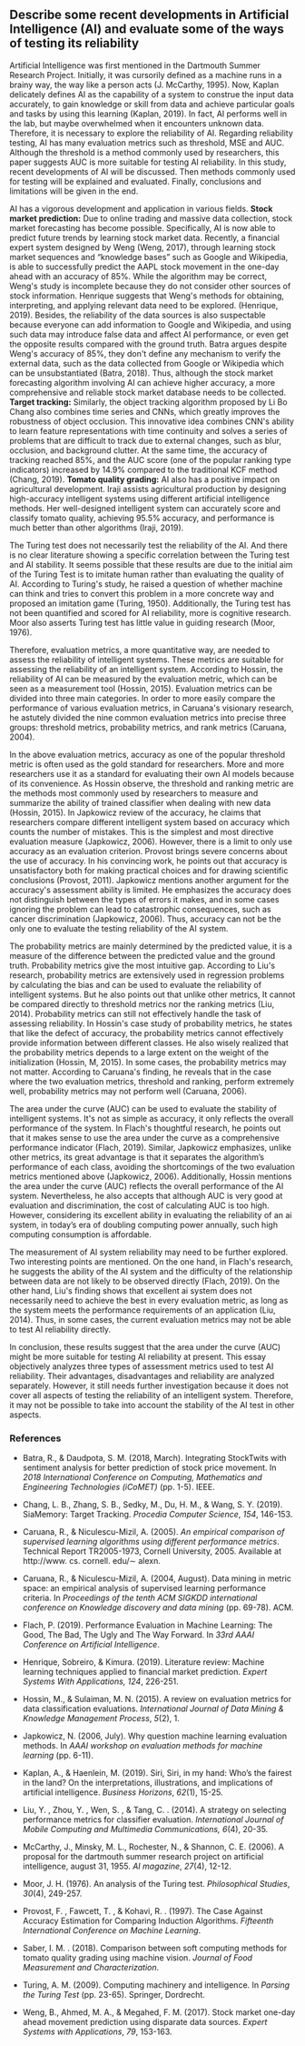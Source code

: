 ## Describe some recent developments in Artificial Intelligence (AI) and evaluate some of the ways of testing its reliability

Artificial Intelligence was first mentioned in the Dartmouth Summer Research Project. Initially, it was cursorily defined as a machine runs in a brainy way, the way like a person acts (J. McCarthy, 1995). Now, Kaplan delicately defines AI as the capability of a system to construe the input data accurately,  to gain knowledge or skill from data and achieve particular goals and tasks by using this learning (Kaplan, 2019). In fact, AI performs well in the lab, but maybe overwhelmed when it encounters unknown data. Therefore, it is necessary to explore the reliability of AI. Regarding reliability testing, AI has many evaluation metrics such as threshold, MSE and AUC. Although the threshold is a method commonly used by researchers, this paper suggests AUC is more suitable for testing AI reliability. In this study, recent developments of AI will be discussed. Then methods commonly used for testing will be explained and evaluated. Finally, conclusions and limitations will be given in the end.

AI has a vigorous development and application in various fields.
**Stock market prediction:** Due to online trading and massive data collection, stock market forecasting has become possible. Specifically, AI is now able to predict future trends by learning stock market data. Recently, a financial expert system designed by Weng (Weng, 2017), through learning stock market sequences and “knowledge bases” such as Google and Wikipedia, is able to successfully predict the AAPL stock movement in the one-day ahead with an accuracy of 85%. While the algorithm may be correct, Weng's study is incomplete because they do not consider other sources of stock information. Henrique suggests that Weng's methods for obtaining, interpreting, and applying relevant data need to be explored. (Henrique, 2019). Besides, the reliability of the data sources is also suspectable because everyone can add information to Google and Wikipedia, and using such data may introduce false data and affect AI performance, or even get the opposite results compared with the ground truth. Batra argues despite Weng's accuracy of 85%, they don't define any mechanism to verify the external data, such as the data collected from Google or Wikipedia which can be unsubstantiated (Batra, 2018). Thus, although the stock market forecasting algorithm involving AI can achieve higher accuracy, a more comprehensive and reliable stock market database needs to be collected. **Target tracking:** Similarly, the object
tracking algorithm proposed by Li Bo Chang also combines time series and CNNs,
which greatly improves the robustness of object occlusion. This
innovative idea combines CNN's ability to learn feature representations with
time continuity and solves a series of problems that are difficult to track due
to external changes, such as blur, occlusion, and background clutter. At the
same time, the accuracy of tracking reached 85%, and the AUC score (one of the
popular ranking type indicators) increased by 14.9% compared to the traditional
KCF method (Chang, 2019).
**Tomato quality grading:** AI also has a positive impact on agricultural development. Iraji assists agricultural production by designing high-accuracy intelligent systems using different artificial intelligence methods. Her well-designed intelligent system can accurately score and classify tomato quality, achieving 95.5% accuracy, and performance is much better than other algorithms (Iraji, 2019).

The Turing test does not necessarily test the reliability of the AI. And there is no clear literature showing a specific correlation between the Turing test and AI stability. It seems possible that these results are due to the initial aim of the Turing Test is to imitate human rather than evaluating the quality of AI. According to Turing's study, he raised a question of whether machine can think and tries to convert this problem in a more concrete way and proposed an imitation game (Turing, 1950). Additionally, the Turing test has not been quantified and scored for AI reliability, more is cognitive research. Moor also asserts Turing test has little value in guiding research (Moor, 1976). 

Therefore, evaluation metrics, a more quantitative way, are needed to assess the reliability of intelligent systems. These metrics are suitable for assessing the reliability of an intelligent system. According to Hossin, the reliability of AI can be measured by the evaluation metric, which can be seen as a measurement tool (Hossin, 2015). Evaluation metrics can be divided into three main categories. In order to more easily compare the performance of various evaluation metrics, in Caruana's visionary research, he astutely divided the nine common evaluation metrics into precise three groups: threshold metrics, probability metrics, and rank metrics (Caruana, 2004).

In the above evaluation metrics, accuracy as one of the popular threshold metric is often used as the gold standard for researchers. More and more researchers use it as a standard for evaluating their own AI models because of its convenience. As Hossin observe, the threshold and ranking metric are the methods most commonly used by researchers to measure and summarize the ability of trained classifier when dealing with new data (Hossin, 2015). In Japkowicz review of the accuracy, he claims that researchers compare different intelligent system based on accuracy which counts the number of mistakes. This is the simplest and most directive evaluation measure (Japkowicz, 2006). However, there is a limit to only use accuracy as an evaluation criterion. Provost brings severe concerns about the use of accuracy. In his convincing work, he points out that accuracy is unsatisfactory both for making practical choices and for drawing scientific conclusions (Provost, 2011). Japkowicz mentions another argument for the accuracy's assessment ability is limited. He emphasizes the accuracy does not distinguish between the types of errors it makes, and in some cases ignoring the problem can lead to catastrophic consequences, such as cancer discrimination (Japkowicz, 2006). Thus, accuracy can not be the only one to evaluate the testing reliability of the AI system.

The probability metrics are mainly determined by the predicted value, it is a measure of the difference between the predicted value and the ground truth. Probability metrics give the most intuitive gap. According to Liu's research, probability metrics are extensively used in regression problems by calculating the bias and can be used to evaluate the reliability of intelligent systems. But he also points out that unlike other metrics, It cannot be compared directly to threshold metrics nor the ranking metrics (Liu, 2014). Probability metrics can still not effectively handle the task of assessing reliability. In Hossin's case study of probability metrics, he states that like the defect of accuracy, the probability metrics cannot effectively provide information between different classes. He also wisely realized that the probability metrics depends to a large extent on the weight of the initialization (Hossin, M, 2015). In some cases, the probability metrics may not matter. According to Caruana's finding, he reveals that in the case where the two evaluation metrics, threshold and ranking, perform extremely well, probability metrics may not perform well (Caruana, 2006).

The area under the curve (AUC) can be used to evaluate the stability of intelligent systems. It's not as simple as accuracy, it only reflects the overall performance of the system. In Flach's thoughtful research, he points out that it makes sense to use the area under the curve as a comprehensive performance indicator (Flach, 2019). Similar, Japkowicz emphasizes, unlike other metrics, its great advantage is that it separates the algorithm’s performance of each class, avoiding the shortcomings of the two evaluation metrics mentioned above (Japkowicz, 2006). Additionally, Hossin mentions the area under the curve (AUC) reflects the overall performance of the AI system. Nevertheless, he also accepts that although AUC is very good at evaluation and discrimination, the cost of calculating AUC is too high. However, considering its excellent ability in evaluating the reliability of an ai system, in today’s era of doubling computing power annually, such high computing consumption is affordable.

The measurement of AI system reliability may need to be further explored. Two interesting points are mentioned. On the one hand, in Flach's research, he suggests the ability of the AI system and the difficulty of the relationship between data are not likely to be observed directly (Flach, 2019). On the other hand, Liu's finding shows that excellent ai system does not necessarily need to achieve the best in every evaluation metric, as long as the system meets the performance requirements of an application (Liu, 2014). Thus, in some cases, the current evaluation metrics may not be able to test AI reliability directly.

In conclusion, these results suggest that the area under the curve (AUC) might be more suitable for testing AI reliability at present. This essay objectively analyzes three types of assessment metrics used to test AI reliability. Their advantages, disadvantages and reliability are analyzed separately. However, it still needs further investigation because it does not cover all aspects of testing the reliability of an intelligent system. Therefore, it may not be possible to take into account the stability of the AI test in other aspects.



### References

*   Batra, R., & Daudpota, S. M. (2018, March). Integrating StockTwits with sentiment analysis for better prediction of stock price movement. In *2018 International Conference on Computing, Mathematics and Engineering Technologies (iCoMET)* (pp. 1-5). IEEE.

*   Chang, L. B., Zhang, S. B., Sedky, M., Du, H. M., & Wang, S. Y. (2019). SiaMemory: Target Tracking. *Procedia Computer Science*, *154*, 146-153.

*   Caruana, R., & Niculescu-Mizil, A. (2005). *An empirical comparison of supervised learning algorithms using different performance metrics*. Technical Report TR2005-1973, Cornell University, 2005. Available at http://www. cs. cornell. edu/∼ alexn.

*   Caruana, R., & Niculescu-Mizil, A. (2004, August). Data mining in metric space: an empirical analysis of supervised learning performance criteria. In *Proceedings of the tenth ACM SIGKDD international conference on Knowledge discovery and data mining* (pp. 69-78). ACM.

*   Flach, P. (2019). Performance Evaluation in Machine Learning: The Good, The Bad, The Ugly and The Way Forward. In *33rd AAAI Conference on Artificial Intelligence*.

*   Henrique, Sobreiro, & Kimura. (2019). Literature review: Machine learning techniques applied to financial market prediction. *Expert Systems With Applications,* *124*, 226-251.

*   Hossin, M., & Sulaiman, M. N. (2015). A review on evaluation metrics for data classification evaluations. *International Journal of Data Mining & Knowledge Management Process*, *5*(2), 1.

*   Japkowicz, N. (2006, July). Why question machine learning evaluation methods. In *AAAI workshop on evaluation methods for machine learning* (pp. 6-11).

*   Kaplan, A., & Haenlein, M. (2019). Siri, Siri, in my hand: Who’s the fairest in the land? On the interpretations, illustrations, and implications of artificial intelligence. *Business Horizons*, *62*(1), 15-25.

*   Liu, Y. , Zhou, Y. , Wen, S. , & Tang, C. . (2014). A strategy on selecting performance metrics for classifier evaluation. *International Journal of Mobile Computing and Multimedia Communications,* *6*(4), 20-35.

*   McCarthy, J., Minsky, M. L., Rochester, N., & Shannon, C. E. (2006). A proposal for the dartmouth summer research project on artificial intelligence, august 31, 1955. *AI magazine*, *27*(4), 12-12.

*   Moor, J. H. (1976). An analysis of the Turing test. *Philosophical Studies*, *30*(4), 249-257.

*   Provost, F. , Fawcett, T. , & Kohavi, R. . (1997). The Case Against Accuracy Estimation for Comparing Induction Algorithms. *Fifteenth International Conference on Machine Learning*.

*   Saber, I. M. . (2018). Comparison between soft computing methods for tomato quality grading using machine vision. *Journal of Food Measurement and Characterization*.

*   Turing, A. M. (2009). Computing machinery and intelligence. In *Parsing the Turing Test* (pp. 23-65). Springer, Dordrecht.

*   Weng, B., Ahmed, M. A., & Megahed, F. M. (2017). Stock market one-day ahead movement prediction using disparate data sources. *Expert Systems with Applications*, *79*, 153-163.